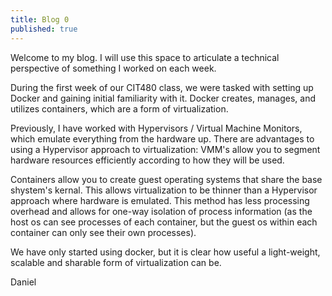 ```yaml
---
title: Blog 0
published: true
---
```


Welcome to my blog. I will use this space to articulate a technical perspective of something I worked on each week.

During the first week of our CIT480 class, we were tasked with setting up Docker and gaining initial familiarity with it. Docker creates, manages, and utilizes containers, which are a form of virtualization.

Previously, I have worked with Hypervisors / Virtual Machine Monitors, which emulate everything from the hardware up. There are advantages to using a Hypervisor approach to virtualization: VMM's allow you to segment hardware resources efficiently according to how they will be used. 

Containers allow you to create guest operating systems that share the base shystem's kernal. This allows virtualization to be thinner than a Hypervisor approach where hardware is emulated. This method has less processing overhead and allows for one-way isolation of process information (as the host os can see processes of each container, but the guest os within each container can only see their own processes).

We have only started using docker, but it is clear how useful a light-weight, scalable and sharable form of virtualization can be.

Daniel
